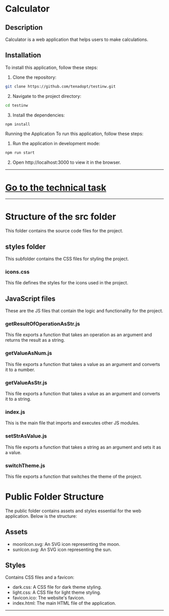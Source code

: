 # Calculator

## Description
Calculator is a web application that helps users to make calculations.

## Installation
To install this application, follow these steps:

1. Clone the repository:
```bash
git clone https://github.com/tenadopt/testinw.git
```

2. Navigate to the project directory:
```bash
cd testinw
```

3. Install the dependencies:
```bash
npm install
```
Running the Application
To run this application, follow these steps:

1. Run the application in development mode:
```bash
npm run start
```
2. Open http://localhost:3000 to view it in the browser.
----------------------------------------------------

# [Go to the technical task](task.pdf)
----------------------------------------------------

# Structure of the src folder
This folder contains the source code files for the project.

## styles folder
This subfolder contains the CSS files for styling the project.

### icons.css
This file defines the styles for the icons used in the project.

## JavaScript files
These are the JS files that contain the logic and functionality for the project.

### getResultOfOperationAsStr.js
This file exports a function that takes an operation as an argument and returns the result as a string.

### getValueAsNum.js
This file exports a function that takes a value as an argument and converts it to a number.

### getValueAsStr.js
This file exports a function that takes a value as an argument and converts it to a string.

### index.js
This is the main file that imports and executes other JS modules.

### setStrAsValue.js
This file exports a function that takes a string as an argument and sets it as a value.

### switchTheme.js
This file exports a function that switches the theme of the project.

# Public Folder Structure

The public folder contains assets and styles essential for the web application. Below is the structure:

## Assets
- moonIcon.svg: An SVG icon representing the moon.
- sunIcon.svg: An SVG icon representing the sun.

## Styles
Contains CSS files and a favicon:
- dark.css: A CSS file for dark theme styling.
- light.css: A CSS file for light theme styling.
- favicon.ico: The website's favicon.
- index.html: The main HTML file of the application.

----------------------------------------------------